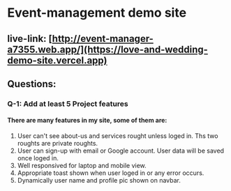# Event-management demo site
## live-link: [http://event-manager-a7355.web.app/](https://love-and-wedding-demo-site.vercel.app)
## Questions:

### Q-1: Add at least 5 Project features

#### There are many features in my site, some of them are:
1) User can't see about-us and services rought unless loged in. Ths two roughts are private roughts.
2) User can sign-up with email or Google account. User data will be saved once loged in.
3) Well responsived for laptop and mobile view.
4) Appropriate toast shown when user loged in or any error occurs.
5)  Dynamically user name and profile pic shown on navbar.


